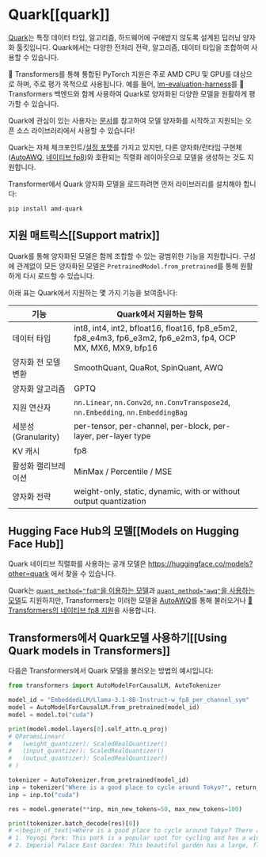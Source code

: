 <!--Copyright 2025 Advanced Micro Devices, Inc. and The HuggingFace Team. All rights reserved.

Licensed under the Apache License, Version 2.0 (the "License"); you may not use this file except in compliance with
the License. You may obtain a copy of the License at

http://www.apache.org/licenses/LICENSE-2.0

Unless required by applicable law or agreed to in writing, software distributed under the License is distributed on
an "AS IS" BASIS, WITHOUT WARRANTIES OR CONDITIONS OF ANY KIND, either express or implied. See the License for the
specific language governing permissions and limitations under the License.

⚠️ Note that this file is in Markdown but contain specific syntax for our doc-builder (similar to MDX) that may not be
rendered properly in your Markdown viewer.

-->

# Quark[[quark]]

[Quark](https://quark.docs.amd.com/latest/)는 특정 데이터 타입, 알고리즘, 하드웨어에 구애받지 않도록 설계된 딥러닝 양자화 툴킷입니다. Quark에서는 다양한 전처리 전략, 알고리즘, 데이터 타입을 조합하여 사용할 수 있습니다.

🤗 Transformers를 통해 통합된  PyTorch 지원은 주로 AMD CPU 및 GPU를 대상으로 하며, 주로 평가 목적으로 사용됩니다. 예를 들어, [lm-evaluation-harness](https://github.com/EleutherAI/lm-evaluation-harness)를 🤗 Transformers 백엔드와 함께 사용하여 Quark로 양자화된 다양한 모델을 원활하게 평가할 수 있습니다.

Quark에 관심이 있는 사용자는 [문서](https://quark.docs.amd.com/latest/)를 참고하여 모델 양자화를 시작하고 지원되는 오픈 소스 라이브러리에서 사용할 수 있습니다!

Quark는 자체 체크포인트/[설정 포맷](https://huggingface.co/amd/Llama-3.1-8B-Instruct-FP8-KV-Quark-test/blob/main/config.json#L26)를 가지고 있지만, 다른 양자화/런타임 구현체 ([AutoAWQ](https://huggingface.co/docs/transformers/quantization/awq), [네이티브 fp8](https://huggingface.co/docs/transformers/quantization/finegrained_fp8))와 호환되는 직렬화 레이아웃으로 모델을 생성하는 것도 지원합니다.

Transformer에서 Quark 양자화 모델을 로드하려면 먼저 라이브러리를 설치해야 합니다:

```bash
pip install amd-quark
```

## 지원 매트릭스[[Support matrix]]

Quark를 통해 양자화된 모델은 함께 조합할 수 있는 광범위한 기능을 지원합니다. 구성에 관계없이 모든 양자화된 모델은 `PretrainedModel.from_pretrained`를 통해 원활하게 다시 로드할 수 있습니다.

아래 표는 Quark에서 지원하는 몇 가지 기능을 보여줍니다:

| **기능**                        | **Quark에서 지원하는 항목**                                                                             |   |
|---------------------------------|-----------------------------------------------------------------------------------------------------------|---|
| 데이터 타입                     | int8, int4, int2, bfloat16, float16, fp8_e5m2, fp8_e4m3, fp6_e3m2, fp6_e2m3, fp4, OCP MX, MX6, MX9, bfp16 |   |
| 양자화 전 모델 변환 | SmoothQuant, QuaRot, SpinQuant, AWQ                                                                       |   |
| 양자화 알고리즘                 | GPTQ                                                                                                      |   |
| 지원 연산자                     | ``nn.Linear``, ``nn.Conv2d``, ``nn.ConvTranspose2d``, ``nn.Embedding``, ``nn.EmbeddingBag``               |   |
| 세분성(Granularity)             | per-tensor, per-channel, per-block, per-layer, per-layer type                                             |   |
| KV 캐시                         | fp8                                                                                                       |   |
| 활성화 캘리브레이션             | MinMax / Percentile / MSE                                                                                 |   |
| 양자화 전략                     | weight-only, static, dynamic, with or without output quantization                                         |   |

## Hugging Face Hub의 모델[[Models on Hugging Face Hub]]

Quark 네이티브 직렬화를 사용하는 공개 모델은 https://huggingface.co/models?other=quark 에서 찾을 수 있습니다.

Quark는 [`quant_method="fp8"`을 이용하는 모델](https://huggingface.co/models?other=fp8)과 [`quant_method="awq"`을 사용하는 모델](https://huggingface.co/models?other=awq)도 지원하지만, Transformers는 이러한 모델을 [AutoAWQ](https://huggingface.co/docs/transformers/quantization/awq)를 통해 불러오거나 
[🤗 Transformers의 네이티브 fp8 지원](https://huggingface.co/docs/transformers/quantization/finegrained_fp8)을 사용합니다.

## Transformers에서 Quark모델 사용하기[[Using Quark models in Transformers]]

다음은 Transformers에서 Quark 모델을 불러오는 방법의 예시입니다:

```python
from transformers import AutoModelForCausalLM, AutoTokenizer

model_id = "EmbeddedLLM/Llama-3.1-8B-Instruct-w_fp8_per_channel_sym"
model = AutoModelForCausalLM.from_pretrained(model_id)
model = model.to("cuda")

print(model.model.layers[0].self_attn.q_proj)
# QParamsLinear(
#   (weight_quantizer): ScaledRealQuantizer()
#   (input_quantizer): ScaledRealQuantizer()
#   (output_quantizer): ScaledRealQuantizer()
# )

tokenizer = AutoTokenizer.from_pretrained(model_id)
inp = tokenizer("Where is a good place to cycle around Tokyo?", return_tensors="pt")
inp = inp.to("cuda")

res = model.generate(**inp, min_new_tokens=50, max_new_tokens=100)

print(tokenizer.batch_decode(res)[0])
# <|begin_of_text|>Where is a good place to cycle around Tokyo? There are several places in Tokyo that are suitable for cycling, depending on your skill level and interests. Here are a few suggestions:
# 1. Yoyogi Park: This park is a popular spot for cycling and has a wide, flat path that's perfect for beginners. You can also visit the Meiji Shrine, a famous Shinto shrine located in the park.
# 2. Imperial Palace East Garden: This beautiful garden has a large, flat path that's perfect for cycling. You can also visit the
```
